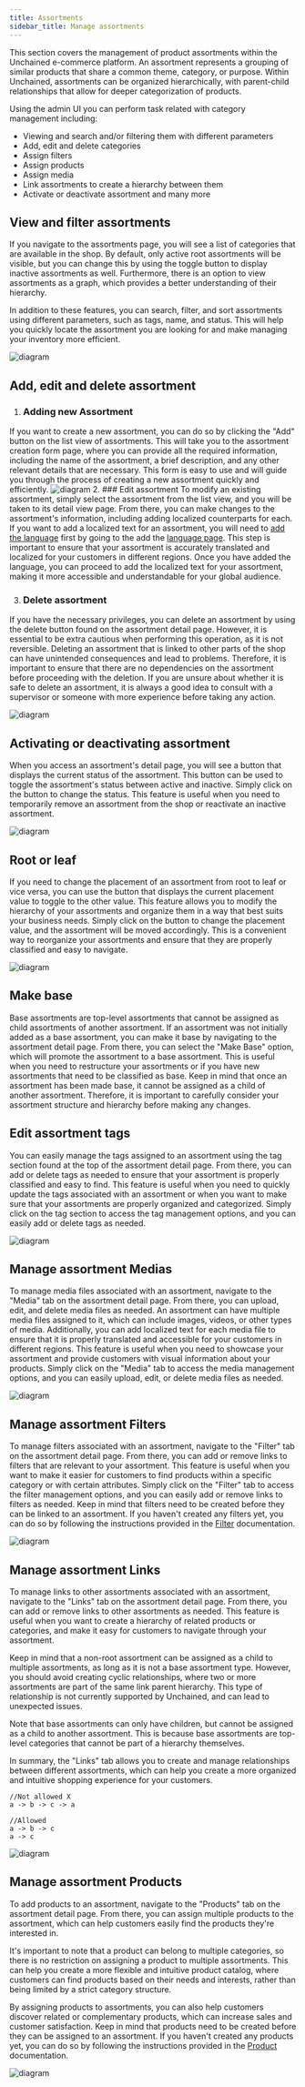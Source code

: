 ```yaml
---
title: Assortments
sidebar_title: Manage assortments
---
```

This section covers the management of product assortments within the Unchained e-commerce platform. An assortment represents a grouping of similar products that share a common theme, category, or purpose. Within Unchained, assortments can be organized hierarchically, with parent-child relationships that allow for deeper categorization of products.

Using the admin UI you can perform task related with category management including:
- Viewing and search and/or filtering them with different parameters
- Add, edit and delete categories
- Assign filters
- Assign products
- Assign media
- Link assortments to create a hierarchy between them
- Activate or deactivate assortment and many more

## View and filter assortments

If you navigate to the assortments page, you will see a list of categories that are available in the shop. By default, only active root assortments will be visible, but you can change this by using the toggle button to display inactive assortments as well. Furthermore, there is an option to view assortments as a graph, which provides a better understanding of their hierarchy.

In addition to these features, you can search, filter, and sort assortments using different parameters, such as tags, name, and status. This will help you quickly locate the assortment you are looking for and make managing your inventory more efficient.

![diagram](../images/admin-ui/assortment/assortment-list.png)

## Add, edit and delete assortment
1. ### Adding new Assortment
If you want to create a new assortment, you can do so by clicking the "Add" button on the list view of assortments. This will take you to the assortment creation form page, where you can provide all the required information, including the name of the assortment, a brief description, and any other relevant details that are necessary. This form is easy to use and will guide you through the process of creating a new assortment quickly and efficiently.
![diagram](../images/admin-ui/assortment/new-assortment-form.png)
2. ### Edit assortment
To modify an existing assortment, simply select the assortment from the list view, and you will be taken to its detail view page. From there, you can make changes to the assortment's information, including adding localized counterparts for each. If you want to add a localized text for an assortment, you will need to [add the language](./language/#add-language) first by going to the add the [language page](./language). This step is important to ensure that your assortment is accurately translated and localized for your customers in different regions. Once you have added the language, you can proceed to add the localized text for your assortment, making it more accessible and understandable for your global audience.

3. ### Delete assortment
If you have the necessary privileges, you can delete an assortment by using the delete button found on the assortment detail page. However, it is essential to be extra cautious when performing this operation, as it is not reversible. Deleting an assortment that is linked to other parts of the shop can have unintended consequences and lead to problems. Therefore, it is important to ensure that there are no dependencies on the assortment before proceeding with the deletion. If you are unsure about whether it is safe to delete an assortment, it is always a good idea to consult with a supervisor or someone with more experience before taking any action.

![diagram](../images/admin-ui/assortment/assortment-text-setting.png)

## Activating or deactivating assortment
When you access an assortment's detail page, you will see a button that displays the current status of the assortment. This button can be used to toggle the assortment's status between active and inactive. Simply click on the button to change the status. This feature is useful when you need to temporarily remove an assortment from the shop or reactivate an inactive assortment.


![diagram](../images/admin-ui/assortment/assortment-activate-deactivate.png)

## Root or leaf
If you need to change the placement of an assortment from root to leaf or vice versa, you can use the button that displays the current placement value to toggle to the other value. This feature allows you to modify the hierarchy of your assortments and organize them in a way that best suits your business needs. Simply click on the button to change the placement value, and the assortment will be moved accordingly. This is a convenient way to reorganize your assortments and ensure that they are properly classified and easy to navigate.

![diagram](../images/admin-ui/assortment/assortment-leaf-and-root-toggle.png)

## Make base
Base assortments are top-level assortments that cannot be assigned as child assortments of another assortment. If an assortment was not initially added as a base assortment, you can make it base by navigating to the assortment detail page. From there, you can select the "Make Base" option, which will promote the assortment to a base assortment. This is useful when you need to restructure your assortments or if you have new assortments that need to be classified as base. Keep in mind that once an assortment has been made base, it cannot be assigned as a child of another assortment. Therefore, it is important to carefully consider your assortment structure and hierarchy before making any changes.

## Edit assortment tags
You can easily manage the tags assigned to an assortment using the tag section found at the top of the assortment detail page. From there, you can add or delete tags as needed to ensure that your assortment is properly classified and easy to find. This feature is useful when you need to quickly update the tags associated with an assortment or when you want to make sure that your assortments are properly organized and categorized. Simply click on the tag section to access the tag management options, and you can easily add or delete tags as needed.

![diagram](../images/admin-ui/assortment/assortment-tag-setting.png)

## Manage assortment Medias
To manage media files associated with an assortment, navigate to the "Media" tab on the assortment detail page. From there, you can upload, edit, and delete media files as needed. An assortment can have multiple media files assigned to it, which can include images, videos, or other types of media. Additionally, you can add localized text for each media file to ensure that it is properly translated and accessible for your customers in different regions. This feature is useful when you need to showcase your assortment and provide customers with visual information about your products. Simply click on the "Media" tab to access the media management options, and you can easily upload, edit, or delete media files as needed.

![diagram](../images/admin-ui/assortment/assortment-media-setting.png)

## Manage assortment Filters
To manage filters associated with an assortment, navigate to the "Filter" tab on the assortment detail page. From there, you can add or remove links to filters that are relevant to your assortment. This feature is useful when you want to make it easier for customers to find products within a specific category or with certain attributes. Simply click on the "Filter" tab to access the filter management options, and you can easily add or remove links to filters as needed. Keep in mind that filters need to be created before they can be linked to an assortment. If you haven't created any filters yet, you can do so by following the instructions provided in the [Filter](./filter) documentation.

![diagram](../images/admin-ui/assortment/assortment-filter-setting.png)

## Manage assortment Links
To manage links to other assortments associated with an assortment, navigate to the "Links" tab on the assortment detail page. From there, you can add or remove links to other assortments as needed. This feature is useful when you want to create a hierarchy of related products or categories, and make it easy for customers to navigate through your assortment.

Keep in mind that a non-root assortment can be assigned as a child to multiple assortments, as long as it is not a base assortment type. However, you should avoid creating cyclic relationships, where two or more assortments are part of the same link parent hierarchy. This type of relationship is not currently supported by Unchained, and can lead to unexpected issues.

Note that base assortments can only have children, but cannot be assigned as a child to another assortment. This is because base assortments are top-level categories that cannot be part of a hierarchy themselves.

In summary, the "Links" tab allows you to create and manage relationships between different assortments, which can help you create a more organized and intuitive shopping experience for your customers.

```
//Not allowed X
a -> b -> c -> a

//Allowed
a -> b -> c
a -> c
```
![diagram](../images/admin-ui/assortment/assortment-link-setting.png)

## Manage assortment Products
To add products to an assortment, navigate to the "Products" tab on the assortment detail page. From there, you can assign multiple products to the assortment, which can help customers easily find the products they're interested in.

It's important to note that a product can belong to multiple categories, so there is no restriction on assigning a product to multiple assortments. This can help you create a more flexible and intuitive product catalog, where customers can find products based on their needs and interests, rather than being limited by a strict category structure.

By assigning products to assortments, you can also help customers discover related or complementary products, which can increase sales and customer satisfaction. Keep in mind that products need to be created before they can be assigned to an assortment. If you haven't created any products yet, you can do so by following the instructions provided in the [Product](./product) documentation.

![diagram](../images/admin-ui/assortment/assortment-product-setting.png)
